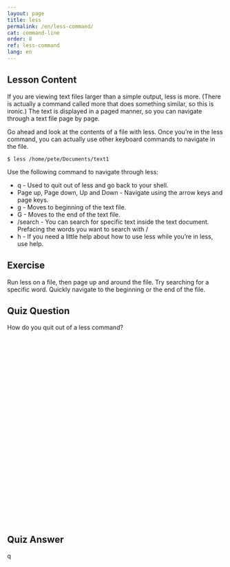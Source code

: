 ```yaml
---
layout: page
title: less
permalink: /en/less-command/
cat: command-line
order: 8
ref: less-command
lang: en
---
```


## Lesson Content

If you are viewing text files larger than a simple output, less is more. (There is actually a command called more that does something similar, so this is ironic.) The text is displayed in a paged manner, so you can navigate through a text file page by page. 

Go ahead and look at the contents of a file with less. Once you’re in the less command, you can actually use other keyboard commands to navigate in the file. 

```$ less /home/pete/Documents/text1```

Use the following command to navigate through less: 


* q - Used to quit out of less and go back to your shell.
* Page up, Page down, Up and Down - Navigate using the arrow keys and page keys.
* g - Moves to beginning of the text file.
* G - Moves to the end of the text file.
* /search - You can search for specific text inside the text document. Prefacing the words you want to search with /
* h - If you need a little help about how to use less while you’re in less, use help.


## Exercise

Run less on a file, then page up and around the file. Try searching for a specific word. Quickly navigate to the beginning or the end of the file.

## Quiz Question

How do you quit out of a less command?  
<br /><br /><br /><br /><br /><br /><br /><br /><br /><br /><br /><br /><br /><br /><br /><br /><br /><br /><br /><br /><br /><br /><br /><br /><br /><br />
## Quiz Answer

q
